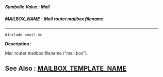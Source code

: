 ##### Symbolic Value : Mail
##### MAILBOX_NAME - Mail router mailbox filename.
---
```
#include <mail.h>
```
**Description :**

Mail router mailbox filename ("mail.box").

**See Also :**
[MAILBOX_TEMPLATE_NAME](/reference/Symb/MAILBOX_TEMPLATE_NAME)
---
